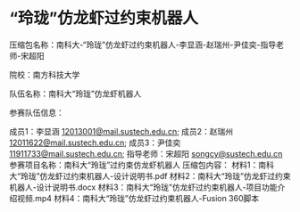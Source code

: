 # “玲珑”仿龙虾过约束机器人
压缩包名称：南科大-“玲珑”仿龙虾过约束机器人-李显涵-赵瑞州-尹佳奕-指导老师-宋超阳

院校：南方科技大学

队伍名称：南科大“玲珑”仿龙虾机器人

参赛队伍信息：

成员1：李显涵 12013001@mail.sustech.edu.cn;
成员2：赵瑞州 12011622@mail.sustech.edu.cn;
成员3：尹佳奕 11911733@mail.sustech.edu.cn;
指导老师：宋超阳 songcy@sustech.edu.cn
参赛项目名称：南科大“玲珑”过约束仿龙虾机器人
压缩包内容：
材料1：南科大“玲珑”仿龙虾过约束机器人-设计说明书.pdf
材料2：南科大“玲珑”仿龙虾过约束机器人-设计说明书.docx
材料3：南科大“玲珑”仿龙虾过约束机器人-项目功能介绍视频.mp4
材料4：南科大“玲珑”仿龙虾过约束机器人-Fusion 360脚本
